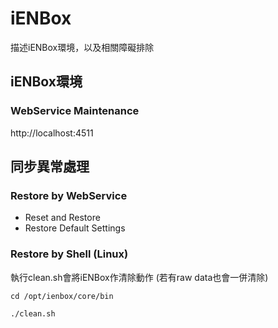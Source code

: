 # iENBox

描述iENBox環境，以及相關障礙排除

## iENBox環境

### WebService Maintenance

http://localhost:4511

## 同步異常處理

### Restore by WebService

* Reset and Restore
* Restore Default Settings

### Restore by Shell (Linux)

執行clean.sh會將iENBox作清除動作 (若有raw data也會一併清除)

`cd /opt/ienbox/core/bin`

`./clean.sh`